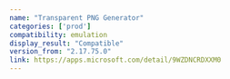 ```yaml
---
name: "Transparent PNG Generator"
categories: ['prod']
compatibility: emulation
display_result: "Compatible"
version_from: "2.17.75.0"
link: https://apps.microsoft.com/detail/9WZDNCRDXXM0
---
```

